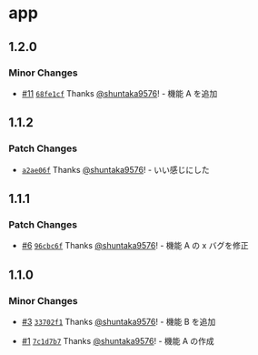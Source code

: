 # app

## 1.2.0

### Minor Changes

- [#11](https://github.com/shuntaka9576/changeset-sandbox/pull/11) [`68fe1cf`](https://github.com/shuntaka9576/changeset-sandbox/commit/68fe1cfc2b4362b79d17e6e444d0f0446630bdf7) Thanks [@shuntaka9576](https://github.com/shuntaka9576)! - 機能 A を追加

## 1.1.2

### Patch Changes

- [`a2ae06f`](https://github.com/shuntaka9576/changeset-sandbox/commit/a2ae06f40cccffa522f3e32ce75b44aac7ec8319) Thanks [@shuntaka9576](https://github.com/shuntaka9576)! - いい感じにした

## 1.1.1

### Patch Changes

- [#6](https://github.com/shuntaka9576/changeset-sandbox/pull/6) [`96cbc6f`](https://github.com/shuntaka9576/changeset-sandbox/commit/96cbc6f8832c0b2ef9ff1cec0ed704cf8217f08f) Thanks [@shuntaka9576](https://github.com/shuntaka9576)! - 機能 A の x バグを修正

## 1.1.0

### Minor Changes

- [#3](https://github.com/shuntaka9576/changeset-sandbox/pull/3) [`33702f1`](https://github.com/shuntaka9576/changeset-sandbox/commit/33702f15d03dd80ca8e081425492933b58c520c6) Thanks [@shuntaka9576](https://github.com/shuntaka9576)! - 機能 B を追加

- [#1](https://github.com/shuntaka9576/changeset-sandbox/pull/1) [`7c1d7b7`](https://github.com/shuntaka9576/changeset-sandbox/commit/7c1d7b7ded4fe685ef64b04a59e140104717fd5a) Thanks [@shuntaka9576](https://github.com/shuntaka9576)! - 機能 A の作成
